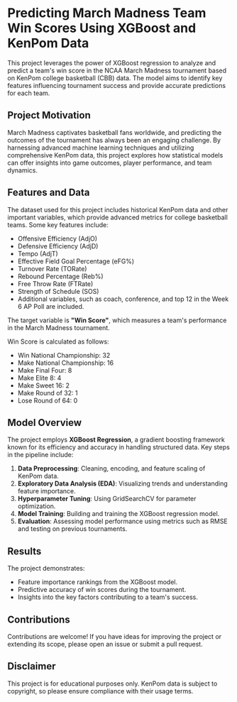 # Predicting March Madness Team Win Scores Using XGBoost and KenPom Data

This project leverages the power of XGBoost regression to analyze and predict a team's win score in the NCAA March Madness tournament based on KenPom college basketball (CBB) data. The model aims to identify key features influencing tournament success and provide accurate predictions for each team.

## Project Motivation

March Madness captivates basketball fans worldwide, and predicting the outcomes of the tournament has always been an engaging challenge. By harnessing advanced machine learning techniques and utilizing comprehensive KenPom data, this project explores how statistical models can offer insights into game outcomes, player performance, and team dynamics.

## Features and Data

The dataset used for this project includes historical KenPom data and other important variables, which provide advanced metrics for college basketball teams. Some key features include:
- Offensive Efficiency (AdjO)
- Defensive Efficiency (AdjD)
- Tempo (AdjT)
- Effective Field Goal Percentage (eFG%)
- Turnover Rate (TORate)
- Rebound Percentage (Reb%)
- Free Throw Rate (FTRate)
- Strength of Schedule (SOS)
- Additional variables, such as coach, conference, and top 12 in the Week 6 AP Poll are included.

The target variable is **"Win Score"**, which measures a team's performance in the March Madness tournament.

Win Score is calculated as follows:
- Win National Championship: 32
- Make National Championship: 16
- Make Final Four: 8
- Make Elite 8: 4
- Make Sweet 16: 2
- Make Round of 32: 1
- Lose Round of 64: 0

## Model Overview

The project employs **XGBoost Regression**, a gradient boosting framework known for its efficiency and accuracy in handling structured data. Key steps in the pipeline include:
1. **Data Preprocessing**: Cleaning, encoding, and feature scaling of KenPom data.
2. **Exploratory Data Analysis (EDA)**: Visualizing trends and understanding feature importance.
3. **Hyperparameter Tuning**: Using GridSearchCV for parameter optimization.
4. **Model Training**: Building and training the XGBoost regression model.
5. **Evaluation**: Assessing model performance using metrics such as RMSE and testing on previous tournaments.

## Results

The project demonstrates:
- Feature importance rankings from the XGBoost model.
- Predictive accuracy of win scores during the tournament.
- Insights into the key factors contributing to a team's success.

## Contributions

Contributions are welcome! If you have ideas for improving the project or extending its scope, please open an issue or submit a pull request.

## Disclaimer

This project is for educational purposes only. KenPom data is subject to copyright, so please ensure compliance with their usage terms.
